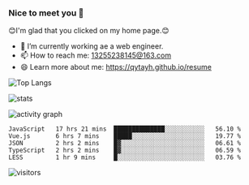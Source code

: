 ### Nice to meet you 👋

😊I'm glad that you clicked on my home page.😊

- 🔭 I’m currently working ae a web engineer.
- 📫 How to reach me: 13255238145@163.com
- 😄 Learn more about me: https://qytayh.github.io/resume

![Top Langs](https://github-readme-stats.vercel.app/api/top-langs?username=qytayh) 

![stats](https://github-readme-stats.vercel.app/api?username=qytayh&show_icons=true&theme=radical&layout=compact)
	
![activity graph](https://activity-graph.herokuapp.com/graph?username=qytayh&theme=dracula)

<!--START_SECTION:waka-->
```text
JavaScript   17 hrs 21 mins  ██████████████░░░░░░░░░░░   56.10 % 
Vue.js       6 hrs 7 mins    █████░░░░░░░░░░░░░░░░░░░░   19.77 % 
JSON         2 hrs 2 mins    █▓░░░░░░░░░░░░░░░░░░░░░░░   06.61 % 
TypeScript   2 hrs 2 mins    █▓░░░░░░░░░░░░░░░░░░░░░░░   06.59 % 
LESS         1 hr 9 mins     █░░░░░░░░░░░░░░░░░░░░░░░░   03.76 % 
```
<!--END_SECTION:waka-->

![visitors](https://visitor-badge.glitch.me/badge?page_id=qytayh)


<!--
**qytayh/qytayh** is a ✨ _special_ ✨ repository because its `README.md` (this file) appears on your GitHub profile.

Here are some ideas to get you started:

- 🔭 I’m currently working on ...
- 🌱 I’m currently learning ...
- 👯 I’m looking to collaborate on ...
- 🤔 I’m looking for help with ...
- 💬 Ask me about ...
- 📫 How to reach me: ...
- 😄 Pronouns: ...
- ⚡ Fun fact: ...
-->
